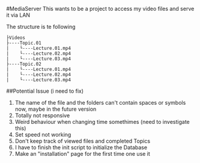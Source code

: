 #MediaServer
This wants to be a project to access my video files and serve it via LAN

The structure is te following

```
├Videos
├----Topic.01
|    └----Lecture.01.mp4
|    └----Lecture.02.mp4
|    └----Lecture.03.mp4
├----Topic.02
|    └----Lecture.01.mp4
|    └----Lecture.02.mp4
|    └----Lecture.03.mp4
```


##Potential Issue (i need to fix)
1. The name of the file and the folders can't contain spaces or symbols now, maybe in the future version 
2. Totally not responsive
3. Weird behaviour when changing time somethimes (need to investigate this)
4. Set speed not working
5. Don't keep track of viewed files and completed Topics
6. I have to finish the init script to initialize the Database 
7. Make an "installation" page for the first time one use it



